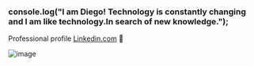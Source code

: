 ### **console.log("I am Diego! Technology is constantly changing and I am like technology.In search of new knowledge.**");

 Professional profile [Linkedin.com](https://www.linkedin.com/in/diegomarulandab/) 💼

![image](https://user-images.githubusercontent.com/56690521/170582728-1772ce41-0682-406e-9fa7-320b41d485a6.png)




